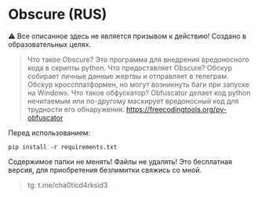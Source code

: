 # **Obscure** (RUS)
⚠ Все описанное здесь не является призывом к действию! Создано в образовательных целях.
> Что такое Obscure?
Это программа для внедрения вредоносного кода в скрипты python.
> Что предоставляет Obscure?
Обскур собирает личные данные жертвы и отправляет в телеграм. Обскур кроссплатформен, но могут возникнуть баги при запуске на Windows.
> Что такое обфускатор?
Obfuscator делает код python нечитаемым или по-другому маскирует вредоносный код для трудности его обнаружения. https://freecodingtools.org/py-obfuscator

Перед использованием:
```
pip install -r requirements.txt
```
Содержимое папки не менять! Файлы не удалять!
Это бесплатная версия, для приобретения безлимитки свяжись со мной.
> tg: t.me/cha0ticd4rksid3
